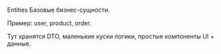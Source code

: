 Entities
Базовые бизнес-сущности.

Пример: user, product, order.

Тут хранятся DTO, маленькие куски логики, простые компоненты UI + данные.
